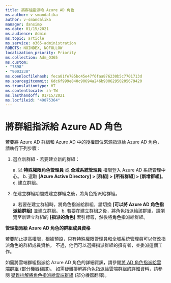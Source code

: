 ```yaml
---
title: 將群組指派給 Azure AD 角色
ms.author: v-smandalika
author: v-smandalika
manager: dansimp
ms.date: 01/15/2021
ms.audience: Admin
ms.topic: article
ms.service: o365-administration
ROBOTS: NOINDEX, NOFOLLOW
localization_priority: Priority
ms.collection: Adm_O365
ms.custom:
- "7898"
- "9003230"
ms.openlocfilehash: feca81fe785bc45e47f6faa876230b5c7701713d
ms.sourcegitcommit: 6dc6f999e840c90694a246b90062950205679420
ms.translationtype: HT
ms.contentlocale: zh-TW
ms.lasthandoff: 01/15/2021
ms.locfileid: "49875364"
---
```

# <a name="assigning-groups-to-azure-ad-role"></a>將群組指派給 Azure AD 角色

若要將 Azure AD 群組和 Azure AD 中的授權單位來源指派給 Azure AD 角色，請執行下列步驟：

1. 選立新群組 - 若要建立新的群組：

    a. 以 **特殊權限角色管理員** 或 **全域系統管理員** 權限登入 Azure AD 系統管理中心。
    b. 選取 **[Azure Active Directory] > [群組] > [所有群組] > [新增群組]**。
    c. 建立群組。

2. 在建立群組期間或建立群組之後，將角色指派給群組。

    a. 若要在建立群組時，將角色指派給群組，請切換 **[可以將 Azure AD 角色指派給群組]** 並建立群組。
    b. 若要在建立群組之後，將角色指派給該群組，請瀏覽至新建立群組的 **[指派的角色]** 索引標籤，然後將角色指派給群組。  

**管理指派給 Azure AD 角色的群組成員資格**

若要防止提高權限，根據預設，只有特殊權限管理員和全域系統管理員可以修改指派角色的群組成員資格。 不過，他們可以選擇指派群組的擁有者，並委派這個工作。

如需將雲端群組指派給 Azure AD 角色的詳細資訊，請參閱[將 AD 角色指派給雲端群組](https://docs.microsoft.com/azure/active-directory/roles/groups-concept) (部分機器翻譯)。 如需疑難排解將角色指派給雲端群組的詳細資料，請參閱 [疑難排解將角色指派給雲端群組](https://docs.microsoft.com/azure/active-directory/roles/groups-faq-troubleshooting) (部分機器翻譯)。





